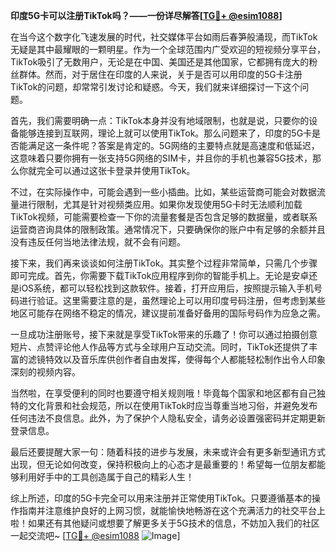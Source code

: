 **印度5G卡可以注册TikTok吗？——一份详尽解答[[TG💪+ @esim1088](https://t.me/s/esim1088)]**

在当今这个数字化飞速发展的时代，社交媒体平台如雨后春笋般涌现，而TikTok无疑是其中最耀眼的一颗明星。作为一个全球范围内广受欢迎的短视频分享平台，TikTok吸引了无数用户，无论是在中国、美国还是其他国家，它都拥有庞大的粉丝群体。然而，对于居住在印度的人来说，关于是否可以用印度的5G卡注册TikTok的问题，却常常引发讨论和疑惑。今天，我们就来详细探讨一下这个问题。

首先，我们需要明确一点：TikTok本身并没有地域限制，也就是说，只要你的设备能够连接到互联网，理论上就可以使用TikTok。那么问题来了，印度的5G卡是否能满足这一条件呢？答案是肯定的。5G网络的主要特点就是高速度和低延迟，这意味着只要你拥有一张支持5G网络的SIM卡，并且你的手机也兼容5G技术，那么你就完全可以通过这张卡登录并使用TikTok。

不过，在实际操作中，可能会遇到一些小插曲。比如，某些运营商可能会对数据流量进行限制，尤其是针对视频类应用。如果你发现使用5G卡时无法顺利加载TikTok视频，可能需要检查一下你的流量套餐是否包含足够的数据量，或者联系运营商咨询具体的限制政策。通常情况下，只要确保你的账户中有足够的余额并且没有违反任何当地法律法规，就不会有问题。

接下来，我们再来谈谈如何注册TikTok。其实整个过程非常简单，只需几个步骤即可完成。首先，你需要下载TikTok应用程序到你的智能手机上。无论是安卓还是iOS系统，都可以轻松找到这款软件。接着，打开应用后，按照提示输入手机号码进行验证。这里需要注意的是，虽然理论上可以用印度号码注册，但考虑到某些地区可能存在网络不稳定的情况，建议提前准备好备用的国际号码作为应急之需。

一旦成功注册账号，接下来就是享受TikTok带来的乐趣了！你可以通过拍摄创意短片、点赞评论他人作品等方式与全球用户互动交流。同时，TikTok还提供了丰富的滤镜特效以及音乐库供创作者自由发挥，使得每个人都能轻松制作出令人印象深刻的视频内容。

当然啦，在享受便利的同时也要遵守相关规则哦！毕竟每个国家和地区都有自己独特的文化背景和社会规范，所以在使用TikTok时应当尊重当地习俗，并避免发布任何违法不良信息。此外，为了保护个人隐私安全，请务必设置强密码并定期更新登录信息。

最后还要提醒大家一句：随着科技的进步与发展，未来或许会有更多新型通讯方式出现，但无论如何改变，保持积极向上的心态才是最重要的！希望每一位朋友都能够利用好手中的工具创造属于自己的精彩人生！

综上所述，印度的5G卡完全可以用来注册并正常使用TikTok。只要遵循基本的操作指南并注意维护良好的上网习惯，就能愉快地畅游在这个充满活力的社交平台上啦！如果还有其他疑问或想要了解更多关于5G技术的信息，不妨加入我们的社区一起交流吧~ [[TG💪+ @esim1088](https://t.me/s/esim1088) ![Image](https://i.postimg.cc/4NQfJmqS/Snipaste-2025-05-13-00-14-12.png)]